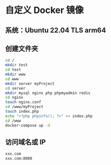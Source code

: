 # 自定义 Docker 镜像

## 系统：Ubuntu 22.04 TLS arm64

## 创建文件夹

```bash
cd /
mkdir test
cd test
mkdir www
cd www
mkdir server myProject
cd server
mkdir mysql nginx php phpmyadmin redis
cd nginx
touch nginx.conf
cd /www/myProject
touch index.php
echo "<?php phpinfo(); ?>" >> index.php
cd /www
docker-compose up -d
```

## 访问域名或 IP

```bash
xxx.com
xxx.com:8080
```

